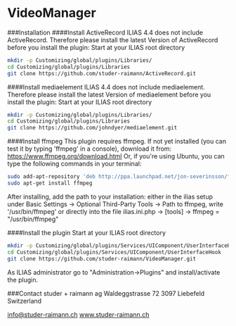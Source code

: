 VideoManager
============
###Installation
####Install ActiveRecord
ILIAS 4.4 does not include ActiveRecord. Therefore please install the latest Version of ActiveRecord before you install the plugin:
Start at your ILIAS root directory
```bash
mkdir -p Customizing/global/plugins/Libraries/
cd Customizing/global/plugins/Libraries
git clone https://github.com/studer-raimann/ActiveRecord.git
```

####Install mediaelement
ILIAS 4.4 does not include mediaelement. Therefore please install the latest Version of mediaelement before you install the plugin:
Start at your ILIAS root directory
```bash
mkdir -p Customizing/global/plugins/Libraries/
cd Customizing/global/plugins/Libraries
git clone https://github.com/johndyer/mediaelement.git
```

####Install ffmpeg
This plugin requires ffmpeg. If not yet installed (you can test it by typing 'ffmpeg' in a console), download it from: https://www.ffmpeg.org/download.html
Or, if you're using Ubuntu, you can type the following commands in your terminal:
```bash
sudo add-apt-repository 'deb http://ppa.launchpad.net/jon-severinsson/ffmpeg/ubuntu '"$(cat /etc/*-release | grep "DISTRIB_CODENAME=" | cut -d "=" -f2)"' main' && sudo apt-get update
sudo apt-get install ffmpeg
```
After installing, add the path to your installation:
either in the ilias setup under Basic Settings -> Optional Third-Party Tools -> Path to ffmpeg, write '/usr/bin/ffmpeg'
or directly into the file ilias.ini.php -> [tools] -> ffmpeg = "/usr/bin/ffmpeg"

####Install the plugin
Start at your ILIAS root directory
```bash
mkdir -p Customizing/global/plugins/Services/UIComponent/UserInterfaceHook/
cd Customizing/global/plugins/Services/UIComponent/UserInterfaceHook
git clone https://github.com/studer-raimann/VideoManager.git
```
As ILIAS administrator go to "Administration->Plugins" and install/activate the plugin.

###Contact
studer + raimann ag
Waldeggstrasse 72
3097 Liebefeld
Switzerland

info@studer-raimann.ch
www.studer-raimann.ch